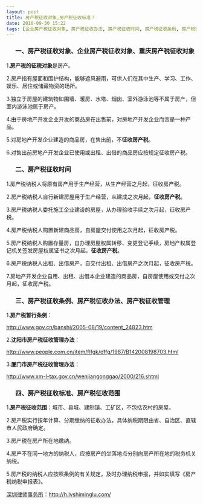 ```yaml
---
layout: post
title: 房产税征收对象,房产税征收标准？
date: 2010-09-30 15:22
tags: [企业房产税征收对象, 房产税征收办法, 房产税征收时间, 房产税征收条例, 房产税征收管理, 房产税征收范围, 深圳房产律师咨询, 税, 重庆房产税征收对象]
---
```

<ol>
<h3>一、房产税征收对象、企业房产税征收对象、重庆房产税征收对象</h3>
</ol>
1.<strong>房产税的征税对象</strong>是房产。

2.房产指有屋面和围护结构，能够遮风避雨，可供人们在其中生产、学习、工作、娱乐、居住或储藏物资的场所。

3.独立于房屋的建筑物如围墙、暖房、水塔、烟囱、室外游泳池等不属于房产，但室内游泳池属于房产。

4.由于房地产开发企业开发的商品房在出售前，对房地产开发企业而言是一种产品。

5.对房地产开发企业建造的商品房，在售出前，不<strong>征收房产税</strong>。

6.对售出前房地产开发企业已使用或出租、出借的商品房应按规定征收房产税。
<ol>
<h3>二、房产税征收时间</h3>
</ol>
1.房产税纳税人将原有房产用于生产经营，从生产经营之月起，征收房产税。

2.房产税纳税人自行新建房屋用于生产经营，从建成之次月起，<strong>征收房产税</strong>。

3.房产税纳税人委托施工企业建设的房屋，从办理验收手续之次月起，征收房产税。

4.房产税纳税人购置新建商品房，自房屋交付使用之次月起，征收房产税。

5.房产税纳税人购置存量房，自办理房屋权属转移、变更登记手续，房地产权属登记机关签发房屋权属证书之次月起，<strong>征收房产税</strong>。

6.房产税纳税人出租、出借房产，自交付出租、出借房产之次月起，征收房产税。

7.房地产开发企业自用、出租、出借本企业建造的商品房，自房屋使用或交付之次月起，征收房产税。
<ol>
<h3>三、房产税征收条例、房产税征收办法、房产税征收管理</h3>
</ol>
1.<strong>房产税暂行条例</strong>：

<a href="http://www.gov.cn/banshi/2005-08/19/content_24823.htm" target="_blank">http://www.gov.cn/banshi/2005-08/19/content_24823.htm</a>

2.<strong>沈阳市房产税征收管理办法</strong>：

<a href="http://www.people.com.cn/item/flfgk/dffg/1987/B142008198703.html" target="_blank">http://www.people.com.cn/item/flfgk/dffg/1987/B142008198703.html</a>

3.<strong>厦门市房产税征收管理办法</strong>：

<a href="http://www.xm-l-tax.gov.cn/wenjiangonggao/2000/216.shtml" target="_blank">http://www.xm-l-tax.gov.cn/wenjiangonggao/2000/216.shtml</a>
<ol>
<h3>四、房产税征收标准、房产税征收范围</h3>
</ol>
1.<strong>房产税征收范围</strong>：城市、县城、建制镇、工矿区，不包括农村的房屋。

2.房产税实行按年计算、分期缴纳的征收办法，具体纳税期限由省、自治区、直辖市人民政府确定。

3.房产税在房产所在地缴纳。

4.房产不在同一地方的纳税人，应按房产的坐落地点分别向房产所在地的税务机关纳税。

5.房产税的纳税人应按照条例的有关规定，及时办理纳税申报，并如实填写《房产税纳税申报表》。

<a href="http://h.lvshiminglu.com/">深圳律师事务所</a>：<a href="http://h.lvshiminglu.com/">http://h.lvshiminglu.com/</a>

